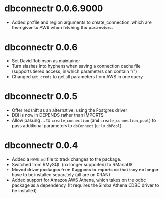 # dbconnectr 0.0.6.9000

* Added profile and region arguments to create_connection, which are then given to AWS when fetching the parameters.

# dbconnectr 0.0.6

* Set David Robinson as maintainer
* Turn slashes into hyphens when saving a connection cache file (supports tiered access, in which parameters can contain "/")
* Changed `get_creds` to get all parameters from AWS in one query

# dbconnectr 0.0.5

* Offer redshift as an alternative, using the Postgres driver
* DBI is now in DEPENDS rather than IMPORTS
* Allow passing ... to `create_connection` (and `create_connection_pool`) to pass additional parameters to `dbConnect` (or to `dbPool`).

# dbconnectr 0.0.4

* Added a `NEWS.md` file to track changes to the package.
* Switched from RMySQL (no longer supported) to RMariaDB
* Moved driver packages from Suggests to Imports so that they no longer have to be installed separately (all are on CRAN)
* Added support for Amazon AWS Athena, which takes on the odbc package as a dependency. (It requires the Simba Athena ODBC driver to be installed)
